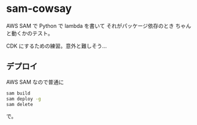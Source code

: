 # sam-cowsay

AWS SAM で
Python で lambda を書いて
それがパッケージ依存のとき
ちゃんと動くかのテスト。

CDK にするための練習。意外と難しそう...

## デプロイ

AWS SAM なので普通に

```sh
sam build
sam deploy -g
sam delete
```

で。
